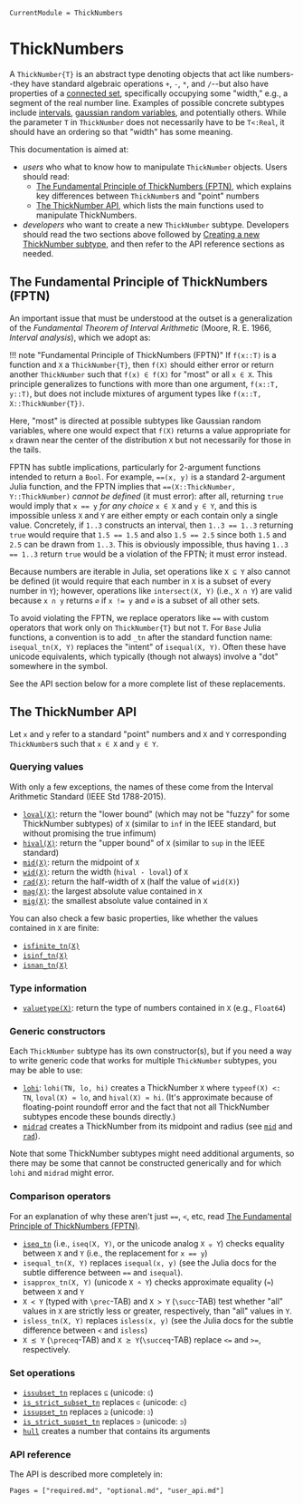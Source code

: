 ```@meta
CurrentModule = ThickNumbers
```

# ThickNumbers

A `ThickNumber{T}` is an abstract type denoting objects that act like numbers--they have standard algebraic operations `+`, `-`, `*`, and `/`--but also
have properties of a [connected set](https://en.wikipedia.org/wiki/Connected_space), specifically occupying some "width," e.g., a segment of the real number line. Examples of possible concrete subtypes include [intervals](https://en.wikipedia.org/wiki/Interval_arithmetic), [gaussian random variables](https://en.wikipedia.org/wiki/Algebra_of_random_variables), and potentially others. While the parameter `T` in `ThickNumber` does not necessarily have to be `T<:Real`, it should have an ordering so that "width" has some meaning.

This documentation is aimed at:

- *users* who what to know how to manipulate `ThickNumber` objects. Users should read:
  + [The Fundamental Principle of ThickNumbers (FPTN)](@ref), which explains key differences between `ThickNumber`s and "point" numbers
  + [The ThickNumber API](@ref), which lists the main functions used to manipulate ThickNumbers.
- *developers* who want to create a new `ThickNumber` subtype. Developers should read the two sections above followed by [Creating a new ThickNumber subtype](@ref), and then refer to the API reference sections as needed.

## The Fundamental Principle of ThickNumbers (FPTN)

An important issue that must be understood at the outset is a generalization of the
*Fundamental Theorem of Interval Arithmetic* (Moore, R. E. 1966, *Interval analysis*), which we adopt as:

!!! note "Fundamental Principle of ThickNumbers (FPTN)"
    If `f(x::T)` is a function and `X` a `ThickNumber{T}`, then `f(X)` should either error
    or return another `ThickNumber` such that `f(x) ∈ f(X)` for "most" or all `x ∈ X`.
    This principle generalizes to functions with more than one argument, `f(x::T, y::T)`, but
    does not include mixtures of argument types like `f(x::T, X::ThickNumber{T})`.

Here, "most" is directed at possible subtypes like Gaussian random variables, where one would expect that `f(X)` returns a value appropriate for `x` drawn near the center of the distribution `X` but not necessarily for those in the tails.

FPTN has subtle implications, particularly for 2-argument functions intended to return a `Bool`.
For example, `==(x, y)` is a standard 2-argument Julia function, and the FPTN implies that `==(X::ThickNumber, Y::ThickNumber)` *cannot be defined* (it must error): after all,
returning `true` would imply that `x == y` *for any choice* `x ∈ X` and `y ∈ Y`, and this is impossible
unless `X` and `Y` are either empty or each contain only a single value. Concretely, if `1..3` constructs an interval, then `1..3 == 1..3` returning `true` would require that `1.5 == 1.5` and also `1.5 == 2.5` since both `1.5` and `2.5` can be drawn from `1..3`. This is obviously impossible,
thus having `1..3 == 1..3` return `true` would be a violation of the FPTN; it must error instead.

Because numbers are iterable in Julia, set operations like `X ⊆ Y` also cannot be defined (it would require that each number in `X` is a subset of every number in `Y`); however, operations like `intersect(X, Y)` (i.e., `X ∩ Y`) are valid because `x ∩ y` returns `∅` if `x != y` and `∅` is a subset of all other sets.

To avoid violating the FPTN, we replace operators like `==` with custom operators that work only on `ThickNumber{T}` but not `T`. For `Base` Julia functions, a convention is to add `_tn` after the standard function name: `isequal_tn(X, Y)` replaces the "intent" of `isequal(X, Y)`. Often these have unicode equivalents, which typically (though not always) involve a "dot" somewhere in the symbol.

See the API section below for a more complete list of these replacements.

## The ThickNumber API

Let `x` and `y` refer to a standard "point" numbers and `X` and `Y` corresponding `ThickNumber`s such that `x ∈ X` and `y ∈ Y`.

### Querying values

With only a few exceptions, the names of these come from the Interval Arithmetic Standard (IEEE Std 1788-2015).

- [`loval(X)`](@ref): return the "lower bound" (which may not be "fuzzy" for some ThickNumber subtypes) of `X` (similar to `inf` in the IEEE standard, but without promising the true infimum)
- [`hival(X)`](@ref): return the "upper bound" of `X` (similar to `sup` in the IEEE standard)
- [`mid(X)`](@ref): return the midpoint of `X`
- [`wid(X)`](@ref): return the width (`hival - loval`) of `X`
- [`rad(X)`](@ref): return the half-width of `X` (half the value of `wid(X)`)
- [`mag(X)`](@ref): the largest absolute value contained in `X`
- [`mig(X)`](@ref): the smallest absolute value contained in `X`

You can also check a few basic properties, like whether the values contained in `X` are finite:

- [`isfinite_tn(X)`](@ref)
- [`isinf_tn(X)`](@ref)
- [`isnan_tn(X)`](@ref)

### Type information

- [`valuetype(X)`](@ref): return the type of numbers contained in `X` (e.g., `Float64`)

### Generic constructors

Each `ThickNumber` subtype has its own constructor(s), but if you need a way to write generic code that works for multiple `ThickNumber` subtypes, you may be able to use:

- [`lohi`](@ref): `lohi(TN, lo, hi)` creates a ThickNumber `X` where `typeof(X) <: TN`, `loval(X) ≈ lo`, and `hival(X) ≈ hi`. (It's approximate because of floating-point roundoff error and the fact that not all ThickNumber subtypes encode these bounds directly.)
- [`midrad`](@ref) creates a ThickNumber from its midpoint and radius (see [`mid`](@ref) and [`rad`](@ref)).

Note that some ThickNumber subtypes might need additional arguments, so there may be some that cannot be constructed generically and for which `lohi` and `midrad` might error.

### Comparison operators

For an explanation of why these aren't just `==`, `<`, etc, read [The Fundamental Principle of ThickNumbers (FPTN)](@ref).

- [`iseq_tn`](@ref) (i.e., `iseq(X, Y)`, or the unicode analog `X ⩦ Y`) checks equality between `X` and `Y` (i.e., the replacement for `x == y`)
- `isequal_tn(X, Y)` replaces `isequal(x, y)` (see the Julia docs for the subtle difference between `==` and `isequal`).
- `isapprox_tn(X, Y)` (unicode `X ⩪ Y`) checks approximate equality (`≈`) between `X` and `Y`
- `X ≺ Y` (typed with `\prec`-TAB) and `X ≻ Y` (`\succ`-TAB) test whether "all" values in `X` are strictly less or greater, respectively, than "all" values in `Y`.
- `isless_tn(X, Y)` replaces `isless(x, y)` (see the Julia docs for the subtle difference between `<` and `isless`)
- `X ⪯ Y` (`\preceq`-TAB) and `X ⪰ Y`(`\succeq`-TAB) replace `<=` and `>=`, respectively.

### Set operations

- [`issubset_tn`](@ref) replaces `⊆` (unicode: `⫃`)
- [`is_strict_subset_tn`](@ref) replaces `⊂` (unicode: `⪽`)
- [`issupset_tn`](@ref) replaces `⊇` (unicode: `⫄`)
- [`is_strict_supset_tn`](@ref) replaces `⊃` (unicode: `⪾`)
- [`hull`](@ref) creates a number that contains its arguments

### API reference

The API is described more completely in:

```@contents
Pages = ["required.md", "optional.md", "user_api.md"]
```
